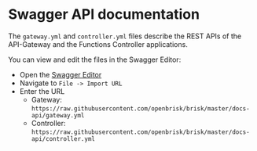 # Swagger API documentation

The `gateway.yml` and `controller.yml` files describe the REST APIs of the API-Gateway and the Functions Controller applications.

You can view and edit the files in the Swagger Editor:

- Open the [Swagger Editor](http://editor.swagger.io/)
- Navigate to `File -> Import URL`
- Enter the URL
	- Gateway: `https://raw.githubusercontent.com/openbrisk/brisk/master/docs-api/gateway.yml`
	- Controller: `https://raw.githubusercontent.com/openbrisk/brisk/master/docs-api/controller.yml`
